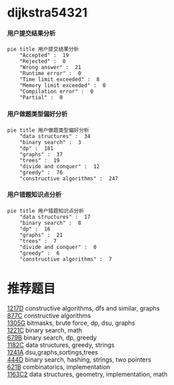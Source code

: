 # dijkstra54321

<!-- tabs:start -->



#### **用户提交结果分析**

```mermaid
pie title 用户提交结果分析
    "Accepted" :  19
    "Rejected" :  0
    "Wrong answer" :  21
    "Runtime error" :  0
    "Time limit exceeded" :  8
    "Memory limit exceeded" :  0
    "Compilation error" :  0
    "Partial" :  0
```

#### **用户做题类型偏好分析**

```mermaid
pie title 用户做题类型偏好分析
    "data structures" :  34
    "binary search" :  3
    "dp" :  181
    "graphs" :  37
    "trees" :  19
    "divide and conquer" :  12
    "greedy" :  76
    "constructive algorithms" :  247
```
#### **用户错题知识点分析**

```mermaid
pie title 用户错题知识点分析
    "data structures" :  17
    "binary search" :  8
    "dp" :  16
    "graphs" :  21
    "trees" :  7
    "divide and conquer" :  0
    "greedy" :  6
    "constructive algorithms" :  7
```



<!-- tabs:end -->
# 推荐题目
[1217D](https://codeforces.com/contest/1217/problem/D)		constructive algorithms,
                        dfs and similar,
                        graphs		  
[877C](https://codeforces.com/contest/877/problem/C)		constructive algorithms		  
[1305G](https://codeforces.com/contest/1305/problem/G)		bitmasks,
                        brute force,
                        dp,
                        dsu,
                        graphs		  
[1221C](https://codeforces.com/contest/1221/problem/C)		binary search,
                        math		  
[679B](https://codeforces.com/contest/679/problem/B)		binary search,
                        dp,
                        greedy		  
[1182C](https://codeforces.com/contest/1182/problem/C)		data structures,
                        greedy,
                        strings		  
[1241A](https://codeforces.com/contest/1241/problem/A)		dsu,graphs,sortings,trees		  
[444D](https://codeforces.com/contest/444/problem/D)		binary search,
                        hashing,
                        strings,
                        two pointers		  
[621B](https://codeforces.com/contest/621/problem/B)		combinatorics,
                        implementation		  
[1163C2](https://codeforces.com/contest/1163C/problem/2)		data structures,
                        geometry,
                        implementation,
                        math		  
